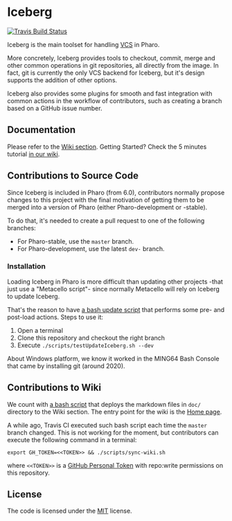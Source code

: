 # Iceberg

[![Travis Build Status](https://travis-ci.com/pharo-vcs/iceberg.svg?branch=dev-1.9)](https://travis-ci.com/pharo-vcs/iceberg)


Iceberg is the main toolset for handling [VCS](https://en.wikipedia.org/wiki/Version_control) in Pharo.

More concretely, Iceberg provides tools to checkout, commit, merge and other common operations in git repositories, all directly from the image.
In fact, git is currently the only VCS backend for Iceberg, but it's design supports the addition of other options.

Iceberg also provides some plugins for smooth and fast integration with common actions in the workflow of contributors, such as creating a branch based on a GitHub issue number.


## Documentation

Please refer to the [Wiki section](https://github.com/pharo-vcs/iceberg/wiki).
Getting Started? Check the 5 minutes tutorial [in our wiki](https://github.com/pharo-vcs/iceberg/wiki/Tutorial).


## Contributions to Source Code

Since Iceberg is included in Pharo (from 6.0), contributors normally propose changes to this project with the final motivation of getting them to be merged into a version of Pharo (either Pharo-development or -stable).

To do that, it's needed to create a pull request to one of the following branches:
- For Pharo-stable, use the `master` branch.
- For Pharo-development, use the latest `dev-` branch.

### Installation

Loading Iceberg in Pharo is more difficult than updating other projects -that just use a "Metacello script"- since normally Metacello will rely on Iceberg to update Iceberg.

That's the reason to have [a bash update script](/scripts/testUpdateIceberg.sh) that performs some pre- and post-load actions.
Steps to use it:
1. Open a terminal
2. Clone this repository and checkout the right branch
3. Execute `./scripts/testUpdateIceberg.sh --dev`

About Windows platform, we know it worked in the MING64 Bash Console that came by installing git (around 2020).

## Contributions to Wiki
 
We count with [a bash script](scripts/sync-wiki.sh) that deploys the markdown files in `doc/` directory to the Wiki section.
The entry point for the wiki is the [Home page](docs/Home.md).

A while ago, Travis CI executed such bash script each time the `master` branch changed.
This is not working for the moment, but contributors can execute the following command in a terminal:

```
export GH_TOKEN=<<TOKEN>> && ./scripts/sync-wiki.sh
```

where `<<TOKEN>>` is a [GitHub Personal Token](https://docs.github.com/en/github/authenticating-to-github/creating-a-personal-access-token) with repo:write permissions on this repository.

## License

The code is licensed under the [MIT](LICENSE) license.
